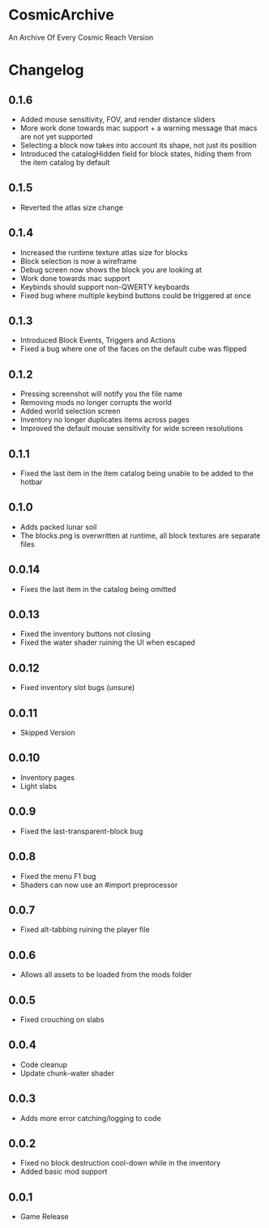 # CosmicArchive
An Archive Of Every Cosmic Reach Version

# Changelog

## 0.1.6
- Added mouse sensitivity, FOV, and render distance sliders
- More work done towards mac support + a warning message that macs are not yet supported
- Selecting a block now takes into account its shape, not just its position
- Introduced the catalogHidden field for block states, hiding them from the item catalog by default

## 0.1.5
- Reverted the atlas size change

## 0.1.4
- Increased the runtime texture atlas size for blocks
- Block selection is now a wireframe
- Debug screen now shows the block you are looking at
- Work done towards mac support
- Keybinds should support non-QWERTY keyboards
- Fixed bug where multiple keybind buttons could be triggered at once

## 0.1.3
- Introduced Block Events, Triggers and Actions
- Fixed a bug where one of the faces on the default cube was flipped

## 0.1.2
- Pressing screenshot will notify you the file name
- Removing mods no longer corrupts the world
- Added world selection screen
- Inventory no longer duplicates items across pages
- Improved the default mouse sensitivity for wide screen resolutions

## 0.1.1
- Fixed the last item in the item catalog being unable to be added to the hotbar

## 0.1.0
- Adds packed lunar soil
- The blocks.png is overwritten at runtime, all block textures are separate files

## 0.0.14
- Fixes the last item in the catalog being omitted

## 0.0.13
- Fixed the inventory buttons not closing
- Fixed the water shader ruining the UI when escaped

## 0.0.12
- Fixed inventory slot bugs (unsure)

## 0.0.11
- Skipped Version

## 0.0.10
- Inventory pages
- Light slabs

## 0.0.9
- Fixed the last-transparent-block bug

## 0.0.8
- Fixed the menu F1 bug
- Shaders can now use an #import preprocessor

## 0.0.7
- Fixed alt-tabbing ruining the player file

## 0.0.6
- Allows all assets to be loaded from the mods folder

## 0.0.5
- Fixed crouching on slabs

## 0.0.4
- Code cleanup
- Update chunk-water shader

## 0.0.3
- Adds more error catching/logging to code

## 0.0.2
- Fixed no block destruction cool-down while in the inventory
- Added basic mod support

## 0.0.1
- Game Release
